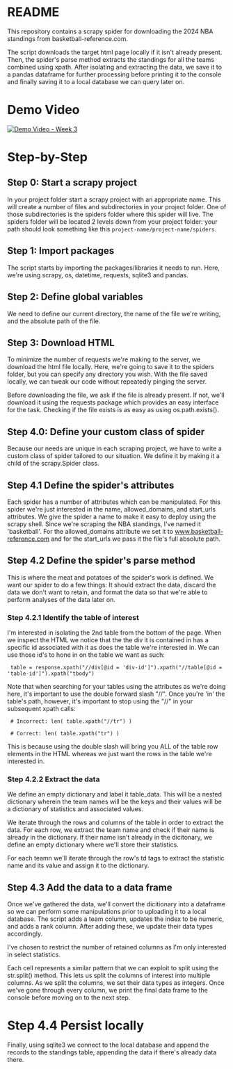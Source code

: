 # README

This repository contains a scrapy spider for downloading the 2024 NBA standings from basketball-reference.com.

The script downloads the target html page locally if it isn't already present. Then, the spider's parse method extracts the standings for all the teams combined using xpath. After isolating and extracting the data, we save it to a pandas dataframe for further processing before printing it to the console and finally saving it to a local database we can query later on. 

# Demo Video
[![Demo Video - Week 3](https://img.youtube.com/vi/qQVqY4TD5L0/0.jpg)](https://www.youtube.com/watch?v=qQVqY4TD5L0)


# Step-by-Step

## Step 0: Start a scrapy project 
In your project folder start a scrapy project with an appropriate name. This will create a number of files and subdirectories in your project folder. One of those subdirectories is the spiders folder where this spider will live. The spiders folder will be located 2 levels down from your project folder: your path should look something like this ```project-name/project-name/spiders```. 

## Step 1: Import packages 
The script starts by importing the packages/libraries it needs to run. Here, we're using scrapy, os, datetime, requests, sqlite3 and pandas. 

## Step 2: Define global variables
We need to define our current directory, the name of the file we're writing, and the absolute path of the file.

## Step 3: Download HTML
To minimize the number of requests we're making to the server, we download the html file locally. Here, we're going to save it to the spiders folder, but you can specify any directory you wish. With the file saved locally, we can tweak our code without repeatedly pinging the server. 

Before downloading the file, we ask if the file is already present. If not, we'll download it using the requests package which provides an easy interface for the task. Checking if the file exists is as easy as using os.path.exists().

## Step 4.0: Define your custom class of spider
Because our needs are unique in each scraping project, we have to write a custom class of spider tailored to our situation. We define it by making it a child of the scrapy.Spider class. 

## Step 4.1 Define the spider's attributes
Each spider has a number of attributes which can be manipulated. For this spider we're just interested in the name, allowed_domains, and start_urls attributes. We give the spider a name to make it easy to deploy using the scrapy shell. Since we're scraping the NBA standings, I've named it 'basketball'. For the allowed_domains attribute we set it to www.basketball-reference.com and for the start_urls we pass it the file's full absolute path. 

## Step 4.2 Define the spider's parse method
This is where the meat and potatoes of the spider's work is defined. We want our spider to do a few things: It should extract the data, discard the data we don't want to retain, and format the data so that we're able to perform analyses of the data later on. 

### Step 4.2.1 Identify the table of interest
I'm interested in isolating the 2nd table from the bottom of the page. When we inspect the HTML we notice that the the div it is contained in has a specific id associated with it as does the table we're interested in. We can use those id's to hone in on the table we want as such:

``` table = response.xpath("//div[@id = 'div-id']").xpath("//table[@id = 'table-id']").xpath("tbody")```

Note that when searching for your tables using the attributes as we're doing here, it's important to use the double forward slash "//". Once you're 'in' the table's path, however, it's important to stop using the "//" in your subsequent xpath calls:

``` # Incorrect: len( table.xpath("//tr") )```

``` # Correct: len( table.xpath("tr") )```

This is because using the double slash will bring you ALL of the table row elements in the HTML whereas we just want the rows in the table we're interested in. 

### Step 4.2.2  Extract the data
We define an empty dictionary and label it table_data. This will be a nested dictionary wherein the team names will be the keys and their values will be a dictionary of statistics and associated values. 

We iterate through the rows and columns of the table in order to extract the data. For each row, we extract the team name and check if their name is already in the dictionary. If their name isn't already in the dicitonary, we define an empty dictionary where we'll store their statistics. 

For each teamn we'll iterate through the row's td tags to extract the statistic name and its value and assign it to the dictionary. 

## Step 4.3 Add the data to a data frame
Once we've gathered the data, we'll convert the dicitionary into a dataframe so we can perform some manipulations prior to uploading it to a local database. The script adds a team column, updates the index to be numeric, and adds a rank column. After adding these, we update their data types accordingly.

I've chosen to restrict the number of retained columns as I'm only interested in select statistics. 

Each cell represents a similar pattern that we can exploit to split using the str.split() method. This lets us split the columns of interest into multiple columns. As we split the columns, we set their data types as integers. Once we've gone through every column, we print the final data frame to the console before moving on to the next step. 


# Step 4.4 Persist locally
Finally, using sqlite3 we connect to the local database and append the records to the standings table, appending the data if there's already data there. 
